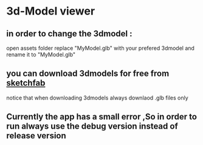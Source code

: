 # 3d-Model viewer

## in order to change the 3dmodel :
  open assets folder replace "MyModel.glb" with your prefered 3dmodel and rename it to "MyModel.glb"
## you can download 3dmodels for free from [sketchfab](http://www.sketchfab.com/ "sketchfab website")
  notice that when downloading 3dmodels always downlaod .glb files only
## Currently the app has a small error ,So in order to run always use the debug version instead of release version



